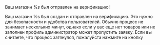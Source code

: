 Ваш магазин *%s* был отправлен на верификацию!

Ваш магазин %s был создан и отправлен на верификацию. 
Это нужно для безопасности и удобства пользователей. Обычно процесс не занимает нескольких минут, однако если у вас еще нет товаров или не заполнен профиль администратор может пропустить заявку. 
Если вы считаете, что процесс затянулся, пожалуйста нажмите на кнопку

